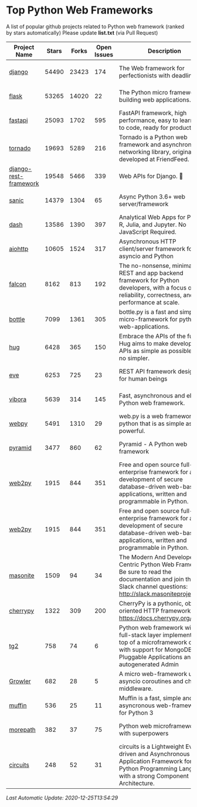 # Top Python Web Frameworks
A list of popular github projects related to Python web framework (ranked by stars automatically)
Please update **list.txt** (via Pull Request)

| Project Name | Stars | Forks | Open Issues | Description | Last Commit |
| ------------ | ----- | ----- | ----------- | ----------- | ----------- |
| [django](https://github.com/django/django) | 54490 | 23423 | 174 | The Web framework for perfectionists with deadlines. | 2020-12-23 16:21:25 |
| [flask](https://github.com/pallets/flask) | 53265 | 14020 | 22 | The Python micro framework for building web applications. | 2020-12-22 05:51:15 |
| [fastapi](https://github.com/tiangolo/fastapi) | 25093 | 1702 | 595 | FastAPI framework, high performance, easy to learn, fast to code, ready for production | 2020-12-20 19:18:06 |
| [tornado](https://github.com/tornadoweb/tornado) | 19693 | 5289 | 216 | Tornado is a Python web framework and asynchronous networking library, originally developed at FriendFeed. | 2020-11-03 02:28:30 |
| [django-rest-framework](https://github.com/encode/django-rest-framework) | 19548 | 5466 | 339 | Web APIs for Django. 🎸 | 2020-12-21 16:41:12 |
| [sanic](https://github.com/huge-success/sanic) | 14379 | 1304 | 65 | Async Python 3.6+ web server/framework | Build fast. Run fast. | 2020-12-25 04:48:26 |
| [dash](https://github.com/plotly/dash) | 13586 | 1390 | 397 | Analytical Web Apps for Python, R, Julia, and Jupyter. No JavaScript Required. | 2020-12-18 15:14:48 |
| [aiohttp](https://github.com/aio-libs/aiohttp) | 10605 | 1524 | 317 | Asynchronous HTTP client/server framework for asyncio and Python | 2020-12-21 13:00:37 |
| [falcon](https://github.com/falconry/falcon) | 8162 | 813 | 192 | The no-nonsense, minimalist REST and app backend framework for Python developers, with a focus on reliability, correctness, and performance at scale. | 2020-12-22 20:20:48 |
| [bottle](https://github.com/bottlepy/bottle) | 7099 | 1361 | 305 | bottle.py is a fast and simple micro-framework for python web-applications. | 2020-11-11 18:33:05 |
| [hug](https://github.com/hugapi/hug) | 6428 | 365 | 150 | Embrace the APIs of the future. Hug aims to make developing APIs as simple as possible, but no simpler. | 2020-08-10 05:07:26 |
| [eve](https://github.com/pyeve/eve) | 6253 | 725 | 23 | REST API framework designed for human beings | 2020-12-05 10:24:15 |
| [vibora](https://github.com/vibora-io/vibora) | 5639 | 314 | 145 | Fast, asynchronous and elegant Python web framework. | 2019-02-11 10:54:12 |
| [webpy](https://github.com/webpy/webpy) | 5491 | 1310 | 29 | web.py is a web framework for python that is as simple as it is powerful.  | 2020-12-22 22:09:10 |
| [pyramid](https://github.com/Pylons/pyramid) | 3477 | 860 | 62 | Pyramid - A Python web framework | 2020-12-24 03:40:54 |
| [web2py](https://github.com/web2py/web2py) | 1915 | 844 | 351 | Free and open source full-stack enterprise framework for agile development of secure database-driven web-based applications, written and programmable in Python. | 2020-11-28 02:23:25 |
| [web2py](https://github.com/web2py/web2py) | 1915 | 844 | 351 | Free and open source full-stack enterprise framework for agile development of secure database-driven web-based applications, written and programmable in Python. | 2020-11-28 02:23:25 |
| [masonite](https://github.com/MasoniteFramework/masonite) | 1509 | 94 | 34 | The Modern And Developer Centric Python Web Framework. Be sure to read the documentation and join the Slack channel questions: http://slack.masoniteproject.com | 2020-11-26 03:07:21 |
| [cherrypy](https://github.com/cherrypy/cherrypy) | 1322 | 309 | 200 | CherryPy is a pythonic, object-oriented HTTP framework.      https://docs.cherrypy.org/ | 2020-12-11 21:11:18 |
| [tg2](https://github.com/TurboGears/tg2) | 758 | 74 | 6 | Python web framework with full-stack layer implemented on top of a microframework core with support for MongoDB, Pluggable Applications and autogenerated Admin | 2020-10-08 07:18:07 |
| [Growler](https://github.com/pyGrowler/Growler) | 682 | 28 | 5 | A micro web-framework using asyncio coroutines and chained middleware. | 2020-03-08 07:51:41 |
| [muffin](https://github.com/klen/muffin) | 536 | 25 | 11 | Muffin is a fast, simple and asyncronous web-framework for Python 3 | 2019-11-12 17:45:05 |
| [morepath](https://github.com/morepath/morepath) | 382 | 37 | 75 | Python web microframework with superpowers | 2020-11-22 12:30:54 |
| [circuits](https://github.com/circuits/circuits) | 248 | 52 | 31 | circuits is a Lightweight Event driven and Asynchronous Application Framework for the Python Programming Language with a strong Component Architecture. | 2020-12-16 08:37:47 |

*Last Automatic Update: 2020-12-25T13:54:29*